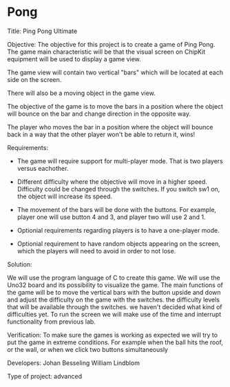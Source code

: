 # Pong

Title: Ping Pong Ultimate

Objective: The objective for this project is to create a game of Ping Pong. The game main characteristic
will be that the visual screen on ChipKit equipment will be used to display a game view.

The game view will contain two vertical "bars" which will be located at each side on the screen.

There will also be a moving object in the game view.

The objective of the game is to move the bars in a position where the object will bounce on the bar and
change direction in the opposite way.

The player who moves the bar in a position where the object will bounce back in a way that the other
player won't be able to return it, wins!

Requirements:

* The game will require support for multi-player mode. That is two players versus eachother.

* Different difficulty where the objective will move in a higher speed. Difficulty could be
  changed through the switches. If you switch sw1 on, the object will increase its speed.

* The movement of the bars will be done with the buttons. For example, player one will
  use button 4 and 3, and player two will use 2 and 1.

* Optionial requirements regarding players is to have a one-player mode.

* Optionial requirement to have random objects appearing on the screen, which the players
  will need to avoid in order to not lose.

Solution:

We will use the program language of C to create this game. We will use the Uno32 board and
its possibility to visualize the game. The main functions of the game will be to move
the vertical bars with the button upside and down and adjust the difficulty on the game
with the switches. the difficulty levels that will be available through the switches. we
haven't decided what kind of difficulties yet. To run the screen we will make use of the
time and interrupt functionality from previous lab.


Verification: To make sure the games is working as expected we will try to put the game in
extreme conditions. For example when the ball hits the roof, or the wall, or when we click
two buttons simultaneously


Developers:
Johan Besseling
William Lindblom

Type of project: advanced 
